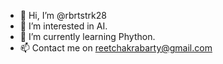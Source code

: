 - 👋 Hi, I’m @rbrtstrk28
- 👀 I’m interested in AI.
- 🌱 I’m currently learning Phython.
- 📫 Contact me on reetchakrabarty@gmail.com

<!---
rbrtstrk28/rbrtstrk28 is a ✨ special ✨ repository because its `README.md` (this file) appears on your GitHub profile.
You can click the Preview link to take a look at your changes.
--->
